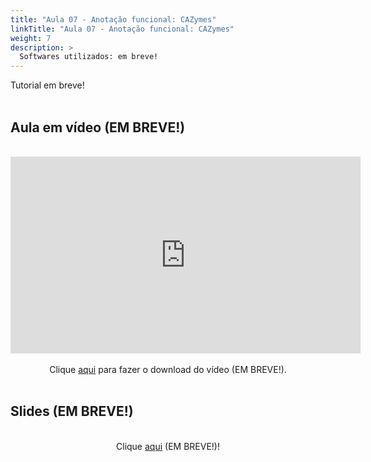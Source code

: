 ```yaml
---
title: "Aula 07 - Anotação funcional: CAZymes"
linkTitle: "Aula 07 - Anotação funcional: CAZymes"
weight: 7
description: >
  Softwares utilizados: em breve!
---
```

<div align="justify">
Tutorial em breve!
<br><br>

</div>

## Aula em vídeo (EM BREVE!)

<br>
<div align="center">
<iframe width="560" height="315" src="https://www.youtube.com/embed/" frameborder="0" allow="accelerometer; autoplay; clipboard-write; encrypted-media; gyroscope; picture-in-picture" allowfullscreen></iframe> 
<br><br>
Clique <a href="https://photos.app.goo.gl/">aqui</a> para fazer o download do vídeo (EM BREVE!).
<br><br>
</div>

## Slides (EM BREVE!)

<div align="center">
<br>
Clique <a href="https://github.com/desirrepetters/cursogenomicagenetica.ufpr/raw/master/userguide/content/pt-br/docs/praticas/slides/aula_07.pdf">aqui</a> (EM BREVE!)!
</div>

